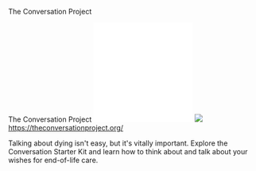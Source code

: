 The Conversation Project

The Conversation Project
![](../_resources/41f27a83bbd3dc9c78a0c4736b4ad6f2.png)
![](../_resources/9d7f1207e43aa6aeb75d67d1e31cc6d1.png)https://theconversationproject.org/

Talking about dying isn't easy, but it's vitally important. Explore the Conversation Starter Kit and learn how to think about and talk about your wishes for end-of-life care.